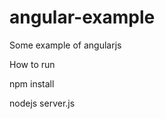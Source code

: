 angular-example
===============

Some example of angularjs

How to run

npm install

nodejs server.js